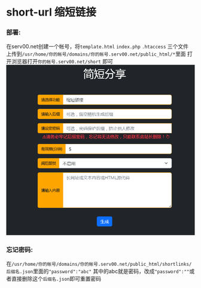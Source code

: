 # short-url 缩短链接

### 部署:

在serv00.net创建一个帐号，将`template.html` `index.php` `.htaccess` 三个文件
上传到`/usr/home/你的帐号/domains/你的帐号.serv00.net/public_html/*`里面 
打开浏览器打开`你的帐号.serv00.net/short` 即可
![](./预览图UI.png)

### 忘记密码:

在`/usr/home/你的帐号/domains/你的帐号.serv00.net/public_html/shortlinks/后缀名.json`里面的`"password":"abc"`  其中的abc就是密码，改成`"password":""`或者直接删除这个`后缀名.json`即可重置密码
